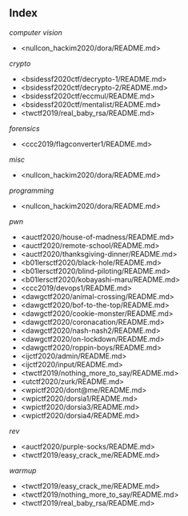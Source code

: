 ## Index

_computer vision_

* <nullcon\_hackim2020/dora/README.md>

_crypto_

* <bsidessf2020ctf/decrypto-1/README.md>
* <bsidessf2020ctf/decrypto-2/README.md>
* <bsidessf2020ctf/eccmul/README.md>
* <bsidessf2020ctf/mentalist/README.md>
* <twctf2019/real\_baby\_rsa/README.md>

_forensics_

* <ccc2019/flagconverter1/README.md>

_misc_

* <nullcon\_hackim2020/dora/README.md>

_programming_

* <nullcon\_hackim2020/dora/README.md>

_pwn_

* <auctf2020/house-of-madness/README.md>
* <auctf2020/remote-school/README.md>
* <auctf2020/thanksgiving-dinner/README.md>
* <b01lersctf2020/black-hole/README.md>
* <b01lersctf2020/blind-piloting/README.md>
* <b01lersctf2020/kobayashi-maru/README.md>
* <ccc2019/devops1/README.md>
* <dawgctf2020/animal-crossing/README.md>
* <dawgctf2020/bof-to-the-top/README.md>
* <dawgctf2020/cookie-monster/README.md>
* <dawgctf2020/coronacation/README.md>
* <dawgctf2020/nash-nash2/README.md>
* <dawgctf2020/on-lockdown/README.md>
* <dawgctf2020/roppin-boys/README.md>
* <ijctf2020/admin/README.md>
* <ijctf2020/input/README.md>
* <twctf2019/nothing\_more\_to\_say/README.md>
* <utctf2020/zurk/README.md>
* <wpictf2020/dont@me/README.md>
* <wpictf2020/dorsia1/README.md>
* <wpictf2020/dorsia3/README.md>
* <wpictf2020/dorsia4/README.md>

_rev_

* <auctf2020/purple-socks/README.md>
* <twctf2019/easy\_crack\_me/README.md>

_warmup_

* <twctf2019/easy\_crack\_me/README.md>
* <twctf2019/nothing\_more\_to\_say/README.md>
* <twctf2019/real\_baby\_rsa/README.md>


